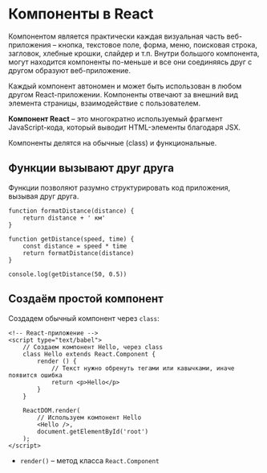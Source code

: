 # Компоненты в React

Компонентом является практически каждая визуальная часть веб-приложения &ndash; кнопка, текстовое поле, форма, меню, поисковая строка, загловок, хлебные крошки, слайдер и т.п. Внутри большого компонента, могут находится компоненты по-меньше и все они соединяясь друг  с другом образуют веб-приложение.

Каждый компонент автономен и может быть использован в любом другом React-приложении. Компоненты отвечают за внешний вид элемента страницы, взаимодействие с пользователем.

**Компонент React** &ndash; это многократно используемый фрагмент JavaScript-кода, который выводит HTML-элементы благодаря JSX.

Компоненты делятся на обычные (class) и функциональные.

## Функции вызывают друг друга
Функции позволяют разумно структурировать код приложения, вызывая друг друга.

    function formatDistance(distance) {
        return distance + ' км'
    }
    
    function getDistance(speed, time) {
        const distance = speed * time
        return formatDistance(distance)
    }
    
    console.log(getDistance(50, 0.5))

## Создаём простой компонент
Создадем обычный компонент через `class`:

    <!-- React-приложение -->
    <script type="text/babel">
        // Создаем компонент Hello, через class
        class Hello extends React.Component {
            render () {
                // Текст нужно обренуть тегами или кавычками, иначе появится ошибка
                return <p>Hello</p>
            }
        }

        ReactDOM.render(
            // Используем компонент Hello
            <Hello />,
            document.getElementById('root')
        );
    </script>

* `render()` &ndash; метод класса `React.Component`
